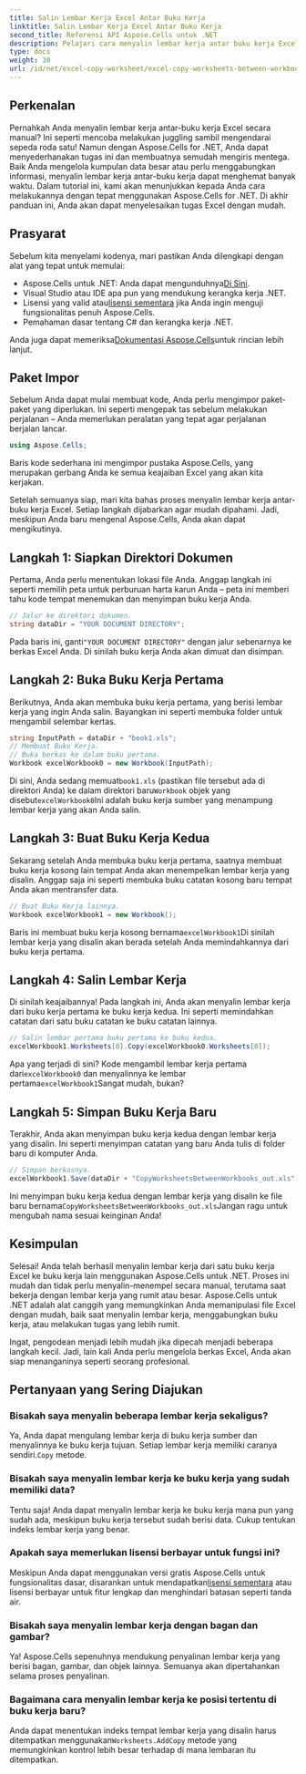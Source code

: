```yaml
---
title: Salin Lembar Kerja Excel Antar Buku Kerja
linktitle: Salin Lembar Kerja Excel Antar Buku Kerja
second_title: Referensi API Aspose.Cells untuk .NET
description: Pelajari cara menyalin lembar kerja antar buku kerja Excel menggunakan Aspose.Cells untuk .NET. Panduan langkah demi langkah dengan contoh kode untuk menyederhanakan pengelolaan lembar kerja Anda.
type: docs
weight: 30
url: /id/net/excel-copy-worksheet/excel-copy-worksheets-between-workbooks/
---
```

## Perkenalan

Pernahkah Anda menyalin lembar kerja antar-buku kerja Excel secara manual? Ini seperti mencoba melakukan juggling sambil mengendarai sepeda roda satu! Namun dengan Aspose.Cells for .NET, Anda dapat menyederhanakan tugas ini dan membuatnya semudah mengiris mentega. Baik Anda mengelola kumpulan data besar atau perlu menggabungkan informasi, menyalin lembar kerja antar-buku kerja dapat menghemat banyak waktu. Dalam tutorial ini, kami akan menunjukkan kepada Anda cara melakukannya dengan tepat menggunakan Aspose.Cells for .NET. Di akhir panduan ini, Anda akan dapat menyelesaikan tugas Excel dengan mudah.

## Prasyarat

Sebelum kita menyelami kodenya, mari pastikan Anda dilengkapi dengan alat yang tepat untuk memulai:

-  Aspose.Cells untuk .NET: Anda dapat mengunduhnya[Di Sini](https://releases.aspose.com/cells/net/).
- Visual Studio atau IDE apa pun yang mendukung kerangka kerja .NET.
-  Lisensi yang valid atau[lisensi sementara](https://purchase.aspose.com/temporary-license/) jika Anda ingin menguji fungsionalitas penuh Aspose.Cells.
- Pemahaman dasar tentang C# dan kerangka kerja .NET.

 Anda juga dapat memeriksa[Dokumentasi Aspose.Cells](https://reference.aspose.com/cells/net/)untuk rincian lebih lanjut.

## Paket Impor

Sebelum Anda dapat mulai membuat kode, Anda perlu mengimpor paket-paket yang diperlukan. Ini seperti mengepak tas sebelum melakukan perjalanan – Anda memerlukan peralatan yang tepat agar perjalanan berjalan lancar.

```csharp
using Aspose.Cells;
```

Baris kode sederhana ini mengimpor pustaka Aspose.Cells, yang merupakan gerbang Anda ke semua keajaiban Excel yang akan kita kerjakan.


Setelah semuanya siap, mari kita bahas proses menyalin lembar kerja antar-buku kerja Excel. Setiap langkah dijabarkan agar mudah dipahami. Jadi, meskipun Anda baru mengenal Aspose.Cells, Anda akan dapat mengikutinya.

## Langkah 1: Siapkan Direktori Dokumen

Pertama, Anda perlu menentukan lokasi file Anda. Anggap langkah ini seperti memilih peta untuk perburuan harta karun Anda – peta ini memberi tahu kode tempat menemukan dan menyimpan buku kerja Anda.

```csharp
// Jalur ke direktori dokumen.
string dataDir = "YOUR DOCUMENT DIRECTORY";
```

 Pada baris ini, ganti`"YOUR DOCUMENT DIRECTORY"` dengan jalur sebenarnya ke berkas Excel Anda. Di sinilah buku kerja Anda akan dimuat dan disimpan.

## Langkah 2: Buka Buku Kerja Pertama

Berikutnya, Anda akan membuka buku kerja pertama, yang berisi lembar kerja yang ingin Anda salin. Bayangkan ini seperti membuka folder untuk mengambil selembar kertas.

```csharp
string InputPath = dataDir + "book1.xls";
// Membuat Buku Kerja.
// Buka berkas ke dalam buku pertama.
Workbook excelWorkbook0 = new Workbook(InputPath);
```

 Di sini, Anda sedang memuat`book1.xls` (pastikan file tersebut ada di direktori Anda) ke dalam direktori baru`Workbook` objek yang disebut`excelWorkbook0`Ini adalah buku kerja sumber yang menampung lembar kerja yang akan Anda salin.

## Langkah 3: Buat Buku Kerja Kedua

Sekarang setelah Anda membuka buku kerja pertama, saatnya membuat buku kerja kosong lain tempat Anda akan menempelkan lembar kerja yang disalin. Anggap saja ini seperti membuka buku catatan kosong baru tempat Anda akan mentransfer data.

```csharp
// Buat Buku Kerja lainnya.
Workbook excelWorkbook1 = new Workbook();
```

 Baris ini membuat buku kerja kosong bernama`excelWorkbook1`Di sinilah lembar kerja yang disalin akan berada setelah Anda memindahkannya dari buku kerja pertama.

## Langkah 4: Salin Lembar Kerja

Di sinilah keajaibannya! Pada langkah ini, Anda akan menyalin lembar kerja dari buku kerja pertama ke buku kerja kedua. Ini seperti memindahkan catatan dari satu buku catatan ke buku catatan lainnya.

```csharp
// Salin lembar pertama buku pertama ke buku kedua.
excelWorkbook1.Worksheets[0].Copy(excelWorkbook0.Worksheets[0]);
```

 Apa yang terjadi di sini? Kode mengambil lembar kerja pertama dari`excelWorkbook0` dan menyalinnya ke lembar pertama`excelWorkbook1`Sangat mudah, bukan?

## Langkah 5: Simpan Buku Kerja Baru

Terakhir, Anda akan menyimpan buku kerja kedua dengan lembar kerja yang disalin. Ini seperti menyimpan catatan yang baru Anda tulis di folder baru di komputer Anda.

```csharp
// Simpan berkasnya.
excelWorkbook1.Save(dataDir + "CopyWorksheetsBetweenWorkbooks_out.xls");
```

 Ini menyimpan buku kerja kedua dengan lembar kerja yang disalin ke file baru bernama`CopyWorksheetsBetweenWorkbooks_out.xls`Jangan ragu untuk mengubah nama sesuai keinginan Anda!

## Kesimpulan

Selesai! Anda telah berhasil menyalin lembar kerja dari satu buku kerja Excel ke buku kerja lain menggunakan Aspose.Cells untuk .NET. Proses ini mudah dan tidak perlu menyalin-menempel secara manual, terutama saat bekerja dengan lembar kerja yang rumit atau besar. Aspose.Cells untuk .NET adalah alat canggih yang memungkinkan Anda memanipulasi file Excel dengan mudah, baik saat menyalin lembar kerja, menggabungkan buku kerja, atau melakukan tugas yang lebih rumit.

Ingat, pengodean menjadi lebih mudah jika dipecah menjadi beberapa langkah kecil. Jadi, lain kali Anda perlu mengelola berkas Excel, Anda akan siap menanganinya seperti seorang profesional.

## Pertanyaan yang Sering Diajukan

### Bisakah saya menyalin beberapa lembar kerja sekaligus?

 Ya, Anda dapat mengulang lembar kerja di buku kerja sumber dan menyalinnya ke buku kerja tujuan. Setiap lembar kerja memiliki caranya sendiri.`Copy` metode.

### Bisakah saya menyalin lembar kerja ke buku kerja yang sudah memiliki data?

Tentu saja! Anda dapat menyalin lembar kerja ke buku kerja mana pun yang sudah ada, meskipun buku kerja tersebut sudah berisi data. Cukup tentukan indeks lembar kerja yang benar.

### Apakah saya memerlukan lisensi berbayar untuk fungsi ini?

 Meskipun Anda dapat menggunakan versi gratis Aspose.Cells untuk fungsionalitas dasar, disarankan untuk mendapatkan[lisensi sementara](https://purchase.aspose.com/temporary-license/) atau lisensi berbayar untuk fitur lengkap dan menghindari batasan seperti tanda air.

### Bisakah saya menyalin lembar kerja dengan bagan dan gambar?

Ya! Aspose.Cells sepenuhnya mendukung penyalinan lembar kerja yang berisi bagan, gambar, dan objek lainnya. Semuanya akan dipertahankan selama proses penyalinan.

### Bagaimana cara menyalin lembar kerja ke posisi tertentu di buku kerja baru?

 Anda dapat menentukan indeks tempat lembar kerja yang disalin harus ditempatkan menggunakan`Worksheets.AddCopy` metode yang memungkinkan kontrol lebih besar terhadap di mana lembaran itu ditempatkan.